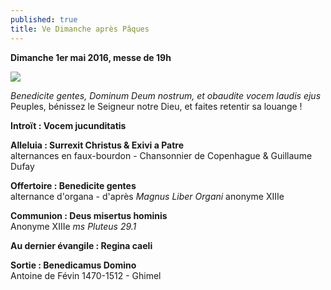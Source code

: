 ```yaml
---
published: true
title: Ve Dimanche après Pâques
---
```

**Dimanche 1er mai 2016, messe de 19h**


![]({{site.baseurl}}/)




*Benedicite gentes, Dominum Deum nostrum, et obaudite vocem laudis ejus*  
Peuples, bénissez le Seigneur notre Dieu, et faites retentir sa louange !

**Introït : Vocem jucunditatis**

**Alleluia : Surrexit Christus & Exivi a Patre**  
alternances en faux-bourdon - Chansonnier de Copenhague & Guillaume Dufay

**Offertoire : Benedicite gentes**  
alternance d'organa - d'après *Magnus Liber Organi* anonyme XIIIe

**Communion : Deus misertus hominis**  
Anonyme XIIIe *ms Pluteus 29.1*

**Au dernier évangile : Regina caeli**

**Sortie : Benedicamus Domino**  
Antoine de Févin 1470-1512 - Ghimel
